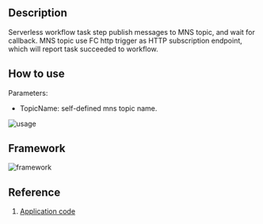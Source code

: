 ## Description
Serverless workflow task step publish messages to MNS topic, and wait for callback. MNS topic use FC http trigger as
 HTTP subscription endpoint, which will report task succeeded to workflow.

## How to use
Parameters:
- TopicName: self-defined mns topic name.

![usage](https://img.alicdn.com/tfs/TB1_T1LxUz1gK0jSZLeXXb9kVXa-1365-641.gif)

## Framework
![framework](https://img.alicdn.com/tfs/TB1.yaNxNz1gK0jSZSgXXavwpXa-1106-584.png)

## Reference
1. [Application code](https://github.com/awesome-fnf/task-mns-topics)